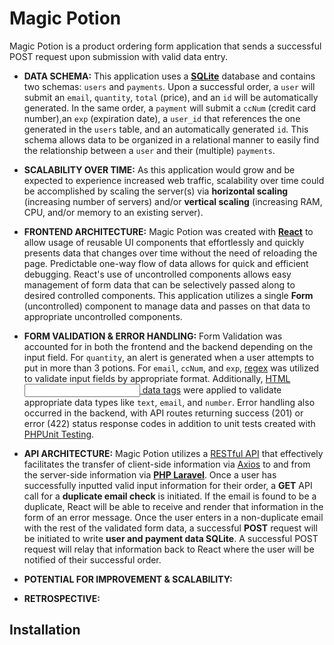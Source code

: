 # Magic Potion 

Magic Potion is a product ordering form application that sends a successful POST request upon submission with valid data entry. 

* **DATA SCHEMA:** This application uses a [**SQLite**](https://www.sqlite.org/index.html "SQLite") database and contains two schemas: `users` and `payments`. Upon a successful order, a `user` will submit an `email`, `quantity`, `total` (price), and an `id` will be automatically generated. In the same order, a `payment` will submit a `ccNum` (credit card number),an `exp` (expiration date), a `user_id` that references the one generated in the `users` table, and an automatically generated `id`. This schema allows data to be organized in a relational manner to easily find the relationship between a `user` and their (multiple) `payments`.

* **SCALABILITY OVER TIME:** As this application would grow and be expected to experience increased web traffic, scalability over time could be accomplished by scaling the server(s) via **horizontal scaling** (increasing number of servers) and/or **vertical scaling** (increasing RAM, CPU, and/or memory to an existing server).

* **FRONTEND ARCHITECTURE:** Magic Potion was created with [**React**](https://reactjs.org/docs/getting-started.html "React") to allow usage of reusable UI components that effortlessly and quickly presents data that changes over time without the need of reloading the page. Predictable one-way flow of data allows for quick and efficient debugging. React's use of uncontrolled components allows easy management of form data that can be selectively passed along to desired controlled components. This application utilizes a single **Form** (uncontrolled) component to manage data and passes on that data to appropriate uncontrolled components. 

* **FORM VALIDATION & ERROR HANDLING:** Form Validation was accounted for in both the frontend and the backend depending on the input field. For `quantity`, an alert is generated when a user attempts to put in more than 3 potions. For `email`, `ccNum`, and `exp`, [regex](https://www.regular-expressions.info/ "Regular-Expressions Info") was utilized to validate input fields by appropriate format. Additionally, [HTML <input> data tags](https://www.w3schools.com/tags/tag_input.asp "HTML <input> tag") were applied to validate appropriate data types like `text`, `email`, and `number`. Error handling also occurred in the backend, with API routes returning success (201) or error (422) status response codes in addition to unit tests created with [PHPUnit Testing](https://phpunit.de/ "PHPUnit"). 

* **API ARCHITECTURE:** Magic Potion utilizes a [RESTful API](https://restfulapi.net/ "REST API") that effectively facilitates the transfer of client-side information via [Axios](https://www.axios.com/ "Axios") to and from the server-side information via [**PHP Laravel**](https://laravel.com/ "PHP Laravel"). Once a user has successfully inputted valid input information for their order, a **GET** API call for a **duplicate email check** is initiated. If the email is found to be a duplicate, React will be able to receive and render that information in the form of an error message. Once the user enters in a non-duplicate email with the rest of the validated form data, a successful **POST** request will be initiated to write **user and payment data SQLite**. A successful POST request will relay that information back to React where the user will be notified of their successful order.

* **POTENTIAL FOR IMPROVEMENT & SCALABILITY:**

* **RETROSPECTIVE:**


## Installation

